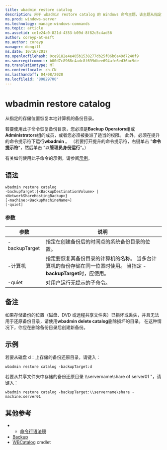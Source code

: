 ```yaml
---
title: wbadmin restore catalog
description: 用于 wbadmin restore catalog 的 Windows 命令主题，该主题从指定的存储位置恢复本地计算机的备份目录。
ms.prod: windows-server
ms.technology: manage-windows-commands
ms.topic: article
ms.assetid: ce1e24a0-821d-4353-b09d-8f82c5c4ad56
author: coreyp-at-msft
ms.author: coreyp
manager: dongill
ms.date: 10/16/2017
ms.openlocfilehash: 0ce9182e4e405b1538277db25f06b6a49d7240f9
ms.sourcegitcommit: b00d7c8968c4adc8f699dbee694afe6ed36bc9de
ms.translationtype: MT
ms.contentlocale: zh-CN
ms.lasthandoff: 04/08/2020
ms.locfileid: "80829700"
---
```

# <a name="wbadmin-restore-catalog"></a>wbadmin restore catalog



从指定的存储位置恢复本地计算机的备份目录。

若要使用此子命令恢复备份目录，您必须是**Backup Operators**组或**Administrators**组的成员，或者您必须被委派了适当的权限。 此外，必须在提升的命令提示符下运行**wbadmin** 。 （若要打开提升的命令提示符，右键单击 "**命令提示符**"，然后单击 "以**管理员身份运行**"。）

有关如何使用此子命令的示例，请参阅[示例](#BKMK_examples)。

## <a name="syntax"></a>语法

```
wbadmin restore catalog
-backupTarget:{<BackupDestinationVolume> | <NetworkShareHostingBackup>}
[-machine:<BackupMachineName>]
[-quiet]
```

### <a name="parameters"></a>参数

|参数|说明|
|---------|-----------|
|-backupTarget|指定在创建备份后的时间点的系统备份目录的位置。|
|-计算机|指定要恢复其备份目录的计算机的名称。 当多台计算机的备份存储在同一位置时使用。 当指定 **-backupTarget**时，应使用。|
|-quiet|对用户运行无提示的子命令。|

## <a name="remarks"></a>备注

如果存储备份的位置（磁盘、DVD 或远程共享文件夹）已损坏或丢失，并且无法用于还原备份目录，请使用**wbadmin delete catalog**删除损坏的目录。 在这种情况下，你应在删除备份目录后创建新备份。

## <a name="examples"></a><a name=BKMK_examples></a>示例

若要从磁盘 d：上存储的备份还原目录，请键入：
```
wbadmin restore catalog -backupTarget:d
```
若要从共享文件夹中存储的备份还原目录 \\\\servername\share of server01 "，请键入：
```
wbadmin restore catalog -backupTarget:\\servername\share -machine:server01
```

## <a name="additional-references"></a>其他参考

-   - [命令行语法项](command-line-syntax-key.md)
-   [Backup](wbadmin.md)
-   [WBCatalog](https://technet.microsoft.com/library/jj902437.aspx) cmdlet